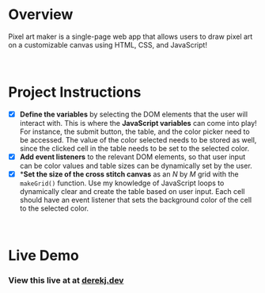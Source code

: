 # Overview
Pixel art maker is a single-page web app that allows users to draw pixel art on a customizable canvas using HTML, CSS, and JavaScript!

<p>&nbsp;</p>

# Project Instructions
* [x] **Define the variables** by selecting the DOM elements that the user will interact with. This is where the **JavaScript variables** can come into play! For instance, the submit button, the table, and the color picker need to be accessed. The value of the color selected needs to be stored as well, since the clicked cell in the table needs to be set to the selected color.
* [x] **Add event listeners** to the relevant DOM elements, so that user input can be color values and table sizes can be dynamically set by the user.
* [x] ***Set the size of the cross stitch canvas** as an _N_ by _M_ grid with the `makeGrid()` function. Use my knowledge of JavaScript loops to dynamically clear and create the table based on user input. Each cell should have an event listener that sets the background color of the cell to the selected color.

<p>&nbsp;</p>

# Live Demo
### View this live at at [derekj.dev](https://derekj.dev/projects/pixel-art-maker/)